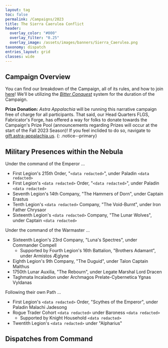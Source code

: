 ```yaml
---
layout: tag
toc: false
permalink: /Campaigns/2023
title: The Sierra Caerulea Conflict
header:
  overlay_color: "#000"
  overlay_filter: "0.25"
  overlay_image: /assets/images/banners/Sierra_Caerulea.png
taxonomy: dispatch
entries_layout: grid
classes: wide
---
```


## Campaign Overview
You can find our breakdown of the Campaign, all of its rules, and how to join [here](/Campaigns/2023/Structure)! We'll be utilizing the [*Bitter Conquest*](/Bitter-Conquest) system for the duration of the Campaign.

**Prize Donation:** *Astra Appalachia* will be running this narrative campaign free of charge for all participants. That said, our Head Quarters FLGS, Fabricator's Forge, has offered a way for folks to donate towards the Campaign's Prize Pool (announcements regarding Prizes will occur at the start of the Fall 2023 Season)! If you feel inclided to do so, navigate to [gift.astra-appalachia.us](https://gift.astra-appalachia.us).
{: .notice--primary}

## Military Presences within the Nebula
Under the command of the Emperor ...
  - First Legion's 215th Order, "`<data redacted>`", under Paladin `<data redacted>`
  - First Legion's `<data redacted>` Order, "`<data redacted>`", under Paladin `<data redacted>`
  - Seventh Legion's 14th Company, "The Hammers of Dorn", under Captain Erastus
  - Tenth Legion's `<data redacted>` Company, "The Void-Burnt", under Iron Father Chrysaor
  - Sixteenth Legion's `<data redacted>` Company, "The Lunar Wolves", under Captain `<data redacted>`

Under the command of the Warmaster ...
  - Sixteenth Legion's 23rd Company, "Luna's Spectres", under Commander Compell
    - Supported by Fourth Legion's 16th Battalion, "Brothers Adamant", under Armistos Æglyne
  - Eighth Legion's 9th Company, "The Duguid", under Talon Captain Malthus
  - 1750th Lunar Auxilia, "The Rebourn", under Legate Marshal Lord Dracen
  - Taghmata Incaladion under Archmagos Prelate-Cybernetica Ygnas Vyldanas

Following their own Path ...
  - First Legion's `<data redacted>` Order, "Scythes of the Emperor", under Paladin Malachi Jadesong
  - Rogue Trader Cohort `<data redacted>` under Baroness `<data redacted>` 
    - Supported by Knight Household `<data redacted>`
  - Twentith Legion's `<data redacted>` under "Alpharius"

## Dispatches from Command
